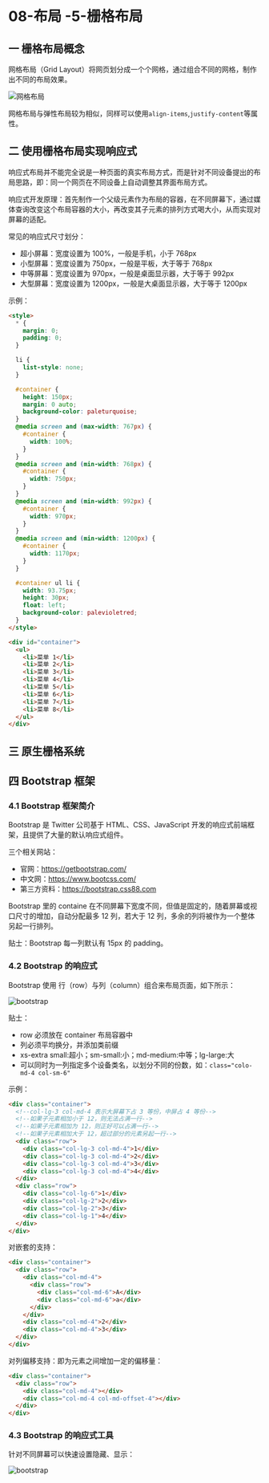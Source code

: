 # 08-布局 -5-栅格布局

## 一 栅格布局概念

网格布局（Grid Layout）将网页划分成一个个网格，通过组合不同的网格，制作出不同的布局效果。

![网格布局](../images/css/mobile-02.png)

网格布局与弹性布局较为相似，同样可以使用`align-items`,`justify-content`等属性。

## 二 使用栅格布局实现响应式

响应式布局并不能完全说是一种页面的真实布局方式，而是针对不同设备提出的布局思路，即：同一个网页在不同设备上自动调整其界面布局方式。

响应式开发原理：首先制作一个父级元素作为布局的容器，在不同屏幕下，通过媒体查询改变这个布局容器的大小，再改变其子元素的排列方式喝大小，从而实现对屏幕的适配。

常见的响应式尺寸划分：

- 超小屏幕：宽度设置为 100%，一般是手机，小于 768px
- 小型屏幕：宽度设置为 750px，一般是平板，大于等于 768px
- 中等屏幕：宽度设置为 970px，一般是桌面显示器，大于等于 992px
- 大型屏幕：宽度设置为 1200px，一般是大桌面显示器，大于等于 1200px

示例：

```html
<style>
  * {
    margin: 0;
    padding: 0;
  }

  li {
    list-style: none;
  }

  #container {
    height: 150px;
    margin: 0 auto;
    background-color: paleturquoise;
  }
  @media screen and (max-width: 767px) {
    #container {
      width: 100%;
    }
  }
  @media screen and (min-width: 768px) {
    #container {
      width: 750px;
    }
  }
  @media screen and (min-width: 992px) {
    #container {
      width: 970px;
    }
  }
  @media screen and (min-width: 1200px) {
    #container {
      width: 1170px;
    }
  }

  #container ul li {
    width: 93.75px;
    height: 30px;
    float: left;
    background-color: palevioletred;
  }
</style>

<div id="container">
  <ul>
    <li>菜单 1</li>
    <li>菜单 2</li>
    <li>菜单 3</li>
    <li>菜单 4</li>
    <li>菜单 5</li>
    <li>菜单 6</li>
    <li>菜单 7</li>
    <li>菜单 8</li>
  </ul>
</div>
```

## 三 原生栅格系统

## 四 Bootstrap 框架

### 4.1 Bootstrap 框架简介

Bootstrap 是 Twitter 公司基于 HTML、CSS、JavaScript 开发的响应式前端框架，且提供了大量的默认响应式组件。

三个相关网站：

- 官网：<https://getbootstrap.com/>
- 中文网：<https://www.bootcss.com/>
- 第三方资料：<https://bootstrap.css88.com>

Bootstrap 里的 containe 在不同屏幕下宽度不同，但值是固定的，随着屏幕或视口尺寸的增加，自动分配最多 12 列，若大于 12 列，多余的列将被作为一个整体另起一行排列。

贴士：Bootstrap 每一列默认有 15px 的 padding。

### 4.2 Bootstrap 的响应式

Bootstrap 使用 行（row）与列（column）组合来布局页面，如下所示：

![bootstrap](../images/css/bootstrap-1.png)

贴士：

- row 必须放在 container 布局容器中
- 列必须平均换分，并添加类前缀
- xs-extra small:超小；sm-small:小；md-medium:中等；lg-large:大
- 可以同时为一列指定多个设备类名，以划分不同的份数，如：`class="colo-md-4 col-sm-6"`

示例：

```html
<div class="container">
  <!--col-lg-3 col-md-4 表示大屏幕下占 3 等份，中屏占 4 等份-->
  <!--如果子元素相加小于 12，则无法占满一行-->
  <!--如果子元素相加为 12，则正好可以占满一行-->
  <!--如果子元素相加大于 12，超过部分的元素另起一行-->
  <div class="row">
    <div class="col-lg-3 col-md-4">1</div>
    <div class="col-lg-3 col-md-4">2</div>
    <div class="col-lg-3 col-md-4">3</div>
    <div class="col-lg-3 col-md-4">4</div>
  </div>
  <div class="row">
    <div class="col-lg-6">1</div>
    <div class="col-lg-2">2</div>
    <div class="col-lg-2">3</div>
    <div class="col-lg-1">4</div>
  </div>
</div>
```

对嵌套的支持：

```html
<div class="container">
  <div class="row">
    <div class="col-md-4">
      <div class="row">
        <div class="col-md-6">A</div>
        <div class="col-md-6">a</div>
      </div>
    </div>
    <div class="col-md-4">2</div>
    <div class="col-md-4">3</div>
  </div>
</div>
```

对列偏移支持：即为元素之间增加一定的偏移量：

```html
<div class="container">
  <div class="row">
    <div class="col-md-4"></div>
    <div class="col-md-4 col-md-offset-4"></div>
  </div>
</div>
```

### 4.3 Bootstrap 的响应式工具

针对不同屏幕可以快速设置隐藏、显示：

![bootstrap](../images/css/bootstrap-2.png)
